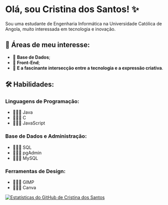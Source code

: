 # Olá, sou Cristina dos Santos! ✨

Sou uma estudante de Engenharia Informática na Universidade Católica de Angola, muito interessada em tecnologia e inovação. 

## 💖 Áreas de meu interesse: 

- 🚀 **Base de Dados**;
- 🚀 **Front-End**;
- 🚀 **E a fascinante intersecção entre a tecnologia e a expressão criativa**.

## 🛠️ Habilidades: 

### Linguagens de Programação:
- 👩🏽‍💻 Java
- 👩🏽‍💻 C
- 👩🏽‍💻 JavaScript

### Base de Dados e Administração:
- 👩🏽‍💻 SQL
- 👩🏽‍💻 pgAdmin
- 👩🏽‍💻 MySQL

### Ferramentas de Design:
- 👩🏽‍💻 GIMP
- 👩🏽‍💻 Canva
  
[![Estatísticas do GitHub de Cristina dos Santos](https://github-readme-stats.vercel.app/api?username=cristina-dos-santos&show_icons=true&theme=tokyonight)](https://github.com/cristina-dos-santos)
